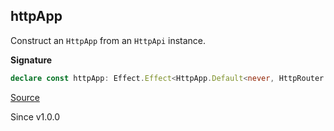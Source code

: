 ## httpApp

Construct an `HttpApp` from an `HttpApi` instance.

**Signature**

```ts
declare const httpApp: Effect.Effect<HttpApp.Default<never, HttpRouter.HttpRouter.DefaultServices>, never, HttpApi.Api | Router | Middleware>
```

[Source](https://github.com/Effect-TS/effect/tree/main/packages/platform/src/HttpApiBuilder.ts#L102)

Since v1.0.0